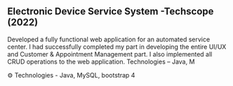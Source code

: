 ## Electronic Device Service System -Techscope (2022)

Developed a fully functional web application for an automated service
center. I had successfully completed my part in developing the entire UI/UX
and Customer & Appointment Management part. I also implemented all CRUD operations to
the web application.
Technologies – Java, M

   ⚙ Technologies -  Java, MySQL, bootstrap 4

<br>
<br>

<!-- 
> **To see additional details, including screenshots, please follow this link.:** [click here](https://drive.google.com/file/d/1rBhcaAeMmh5nBfEPVqmHh44k5jFZHuxs/view?usp=share_link)

  📸 Screenshots - [View](https://drive.google.com/drive/folderaring)  --!>

